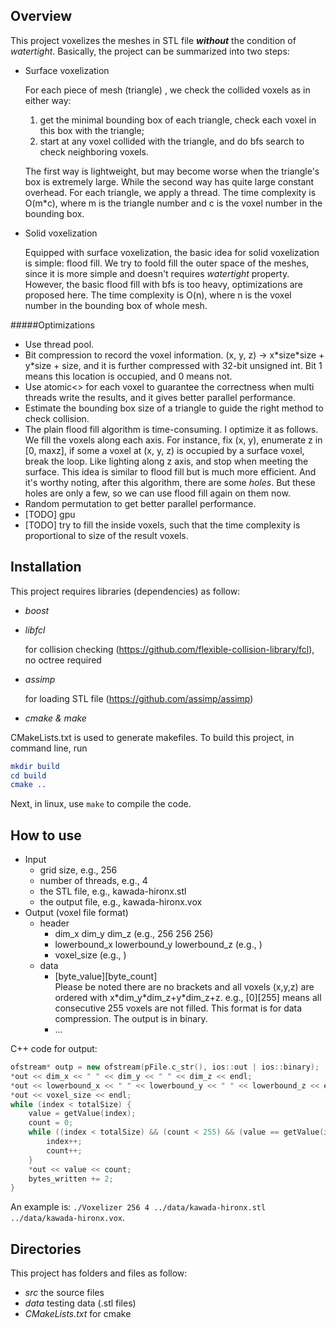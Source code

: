 
## Overview

This project voxelizes the meshes in STL file ***without*** the condition of *watertight*. Basically, the project can be summarized into two steps:

- Surface voxelization

    For each piece of mesh (triangle) , we check the collided voxels as in either way: 
    1. get the minimal bounding box of each triangle, check each voxel in this box with the triangle;
    2. start at any voxel collided with the triangle, and do bfs search to check neighboring voxels. 
    
    The first way is lightweight, but may become worse when the triangle's box is extremely large. While the second way has quite large constant overhead. For each triangle, we apply a thread. The time complexity is O(m*c), where m is the triangle number and c is the voxel number in the bounding box.
- Solid voxelization

    Equipped with surface voxelization, the basic idea for solid voxelization is simple: flood fill. We try to foold fill the outer space of the meshes, since it is more simple and doesn't requires *watertight* property. However, the basic flood fill with bfs is too heavy, optimizations are proposed here. The time complexity is O(n), where n is the voxel number in the bounding box of whole mesh.

#####Optimizations

- Use thread pool. 
- Bit compression to record the voxel information. (x, y, z) -> x\*size\*size + y\*size + size, and it is further compressed with 32-bit unsigned int. Bit 1 means this location is occupied, and 0 means not.
- Use atomic<> for each voxel to guarantee the correctness when multi threads write the results, and it gives better parallel performance.
- Estimate the bounding box size of a triangle to guide the right method to check collision.
- The plain flood fill algorithm is time-consuming. I optimize it as follows. We fill the voxels along each axis. For instance, fix (x, y), enumerate z in [0, maxz], if some a voxel at (x, y, z) is occupied by a surface voxel, break the loop. Like lighting along z axis, and stop when meeting the surface. This idea is similar to flood fill but is much more efficient. And it's worthy noting, after this algorithm, there are some *holes*. But these holes are only a few, so we can use flood fill again on them now.
- Random permutation to get better parallel performance.
- [TODO] gpu
- [TODO] try to fill the inside voxels, such that the time complexity is proportional to size of the result voxels.

## Installation


This project requires libraries (dependencies) as follow:

- *boost* 
- *libfcl* 
			
	for collision checking (https://github.com/flexible-collision-library/fcl), no octree required
- *assimp* 

    for loading STL file (https://github.com/assimp/assimp)
- *cmake & make*


CMakeLists.txt is used to generate makefiles. To build this project, in command line, run

``` cmake
mkdir build
cd build
cmake ..
```

Next, in linux, use `make` to compile the code. 

## How to use


- Input
	- grid size, e.g., 256
	- number of threads, e.g., 4
	- the STL file, e.g., kawada-hironx.stl
	- the output file, e.g., kawada-hironx.vox
- Output (voxel file format)	
	- header
		- dim_x dim_y dim_z (e.g., 256 256 256)
		- lowerbound_x lowerbound_y lowerbound_z (e.g., )
		- voxel_size (e.g., )
	- data
		- [byte_value][byte_count] 		
    	Please be noted there are no brackets and all voxels (x,y,z) are ordered with x\*dim_y\*dim_z+y*dim_z+z. e.g., [0][255] means all consecutive 255 voxels are not filled. This format is for data compression. The output is in binary.
		- ...

C++ code for output:

```C++
ofstream* outp = new ofstream(pFile.c_str(), ios::out | ios::binary);
*out << dim_x << " " << dim_y << " " << dim_z << endl;
*out << lowerbound_x << " " << lowerbound_y << " " << lowerbound_z << endl;
*out << voxel_size << endl;
while (index < totalSize) {
	value = getValue(index);
	count = 0;
	while ((index < totalSize) && (count < 255) && (value == getValue(index))) {
		index++;
		count++;
	}
	*out << value << count;
	bytes_written += 2;
}
```

An example is: `./Voxelizer 256 4 ../data/kawada-hironx.stl ../data/kawada-hironx.vox`.
## Directories

This project has folders and files as follow:

 - *src*
    the source files
 - *data* 
    testing data (.stl files)
 - *CMakeLists.txt* 
    for cmake